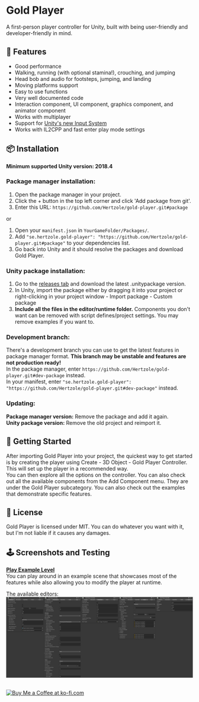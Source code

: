 # Gold Player
A first-person player controller for Unity, built with being user-friendly and developer-friendly in mind.

## 🎇 Features

- Good performance
- Walking, running (with optional stamina!), crouching, and jumping
- Head bob and audio for footsteps, jumping, and landing
- Moving platforms support
- Easy to use functions
- Very well documented code
- Interaction component, UI component, graphics component, and animator component
- Works with multiplayer
- Support for [Unity's new Input System](http://docs.unity3d.com/Packages/com.unity.inputsystem@latest/)
- Works with IL2CPP and fast enter play mode settings

## 📦 Installation
**Minimum supported Unity version: 2018.4**

### Package manager installation:
1. Open the package manager in your project.
2. Click the + button in the top left corner and click 'Add package from git'.
3. Enter this URL: `https://github.com/Hertzole/gold-player.git#package`

or  

1. Open your `manifest.json` in `YourGameFolder/Packages/`.
2. Add `"se.hertzole.gold-player": "https://github.com/Hertzole/gold-player.git#package"` to your dependencies list.
3. Go back into Unity and it should resolve the packages and download Gold Player.

### Unity package installation:
1. Go to the [releases tab](https://github.com/Hertzole/gold-player/releases) and download the latest .unitypackage version.
2. In Unity, import the package either by dragging it into your project or right-clicking in your project window - Import package - Custom package
3. **Include all the files in the editor/runtime folder.** Components you don't want can be removed with script defines/project settings. You may remove examples if you want to.

### Development branch:
There's a development branch you can use to get the latest features in package manager format. **This branch may be unstable and features are not production ready!**  
In the package manager, enter `https://github.com/Hertzole/gold-player.git#dev-package` instead.  
In your manifest, enter `"se.hertzole.gold-player": "https://github.com/Hertzole/gold-player.git#dev-package"` instead.

### Updating:
**Package manager version:** Remove the package and add it again.  
**Unity package version:** Remove the old project and reimport it.

## 🔨 Getting Started
After importing Gold Player into your project, the quickest way to get started is by creating the player using Create - 3D Object - Gold Player Controller. This will set up the player in a recommended way.  
You can then explore all the options on the controller. You can also check out all the available components from the Add Component menu. They are under the Gold Player subcategory. You can also check out the examples that demonstrate specific features.

## 📃 License
Gold Player is licensed under MIT. You can do whatever you want with it, but I'm not liable if it causes any damages.

## 🕹 Screenshots and Testing
**[Play Example Level](https://hertzole.github.io/gold-player/docs/play)**  
You can play around in an example scene that showcases most of the features while also allowing you to modify the player at runtime. 

The available editors:
![Editor](https://raw.githubusercontent.com/Hertzole/gold-player/gh-pages/docs/screenshots/editor.png)

##

<a href='https://ko-fi.com/I2I4IHAK' target='_blank'><img height='40' style='border:0px;height:40px;' src='https://help.ko-fi.com/hc/article_attachments/360016971454/Ko-fi_Red.png' border='0' alt='Buy Me a Coffee at ko-fi.com' /></a> 
